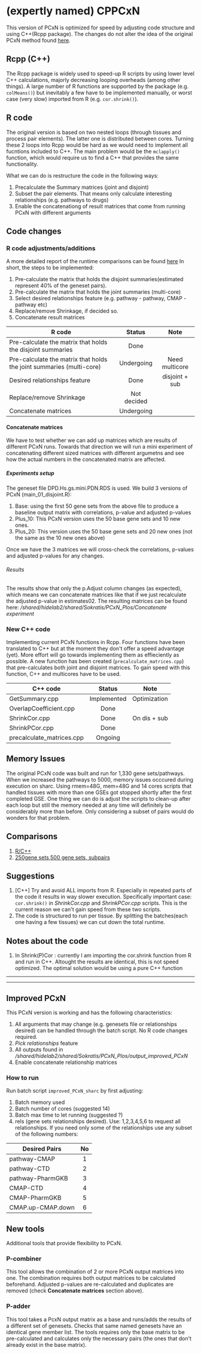 # (expertly named) CPPCxN
This version of PCxN is optimized for speed by adjusting code structure and using C++(Rcpp package). The changes do not alter the idea of the original PCxN method found [here](http://journals.plos.org/ploscompbiol/article?id=10.1371/journal.pcbi.1006042). 

## Rcpp (C++)
The Rcpp package is widely used to speed-up R scripts by using lower level C++ calculations, majorly decreasing looping overheads (among other things). A large number of R functions are supported by the package (e.g. `colMeans()`) but inevitably a few have to be implemented manually, or worst case (very slow) imported from R (e.g. `cor.shrink()`).

## R code
The original version is based on two nested loops (through tissues and process pair elements). The latter one is distributed between cores. Turning these 2 loops into Rcpp would be hard as we would need to implement all fucntions included to C++. The main problem would be the `mclapply()` function, which would require us to find a C++ that provides the same functionality.

What we can do is restructure the code in the following ways:
1. Precalculate the Summary matrices (joint and disjoint)
2. Subset the pair elements. That means only calculate interesting relationships (e.g. pathways to drugs)
3. Enable the concatenationg of result matrices that come from running PCxN with different arguments

## Code changes

### R code adjustments/additions
A more detailed report of the runtime comparisons can be found [here](https://docs.google.com/spreadsheets/d/1359vW0Rua5wTmuHGkCloJ8ft-8A-TltPQdUCIocctBE/edit?usp=sharing) In short, the steps to be implemented:

1. Pre-calculate the matrix that holds the disjoint summaries(estimated represent 40% of the geneset pairs).
2. Pre-calculate the matrix that holds the joint summaries (multi-core)
3. Select desired relationships feature (e.g. pathway - pathway, CMAP - pathway etc)
4. Replace/remove Shrinkage, if decided so.
5. Concatenate result matrices 

|                              R code                                   |    Status     |      Note      |
| ----------------------------------------------------------------------|:-------------:|:--------------:|
| Pre-calculate the matrix that holds the disjoint summaries            | Done          |                |
| Pre-calculate the matrix that holds the joint summaries (multi-core)  | Undergoing    | Need multicore |
| Desired relationships feature                                         | Done          | disjoint + sub | 
| Replace/remove Shrinkage                                              |  Not decided  |                |
| Concatenate matrices                                                  |  Undergoing   |                |

#### Concatenate matrices
We have to test whether we can add up matrices which are results of different PCxN runs. Towards that direction we will run a mini experiment of concatenating different sized matrices with different argumetns and see how the actual numbers in the concatenated matrix are affected.

##### Experiments setup
The geneset file DPD.Hs.gs.mini.PDN.RDS is used. We build 3 versions of PCxN (main_01_disjoint.R):
1. Base: using the first 50 gene sets from the above file to produce a baseline output matrix with correlations, p-value and adjusted p-values
2. Plus_10: This PCxN version uses the 50 base gene sets and 10 new ones.
3. Plus_20: This version uses the 50 base gene sets and 20 new ones (not the same as the 10 new ones above)

Once we have the 3 matrices we will cross-check the correlations, p-values and adjusted p-values for any changes. 

###### Results
The results show that only the p.Adjust column changes (as expected), which means we can concatenate matrices like that if we just recalculate the adjusted p-value in estimates02. The resulting matrices can be found here: */shared/hidelab2/shared/Sokratis/PCxN_Plos/Concatenate experiment*

### New C++ code
Implementing current PCxN functions in Rcpp. Four functions have been translated to C++ but at the moment they don't offer a speed advantage (yet). More effort will go towards implementing them as effieciently as possible. A new function has been created (`precalculate_matrices.cpp`) that pre-calculates both joint and disjoint matrices. To gain speed with this function, C++ and multicores have to be used.

|         C++ code          |    Status     |      Note      |
| --------------------------|:-------------:|:--------------:|
|       GetSummary.cpp      |  Implemented  |  Optimization  |
|    OverlapCoefficient.cpp |     Done      |                |
|        ShrinkCor.cpp      |     Done      |  On dis + sub  | 
|       ShrinkPCor.cpp      |     Done      |                |
| precalculate_matrices.cpp |    Ongoing    |                |

## Memory Issues
The original PCxN code was built and run for 1,330 gene sets/pathways. When we increased the pathways to 5000, memory issues occcured during execution on sharc. Using rmem=48G, mem=48G and 14 cores scripts that handled tissues with more than one GSEs got stopped shortly after the first completed GSE. One thing we can do is adjust the scripts to clean-up after each loop but still the memory needed at any time will definitely be considerably more than before. Only considering a subset of pairs would do wonders for that problem. 

## Comparisons
1. [R/C++](https://docs.google.com/spreadsheets/d/18Z3dXQc22dZ0K_BdF5zopYjVm5YCLSJ_TPR49G47ap0/edit?usp=sharing)
2. [250gene sets,500 gene sets, subpairs](https://docs.google.com/spreadsheets/d/1359vW0Rua5wTmuHGkCloJ8ft-8A-TltPQdUCIocctBE/edit?usp=sharing)

## Suggestions
1. [C++] Try and avoid ALL imports from R. Especially in repeated parts of the code it results in way slower execution. Specifically important case: `cor.shrink()` in *ShrinkCor.cpp* and *ShrinkPCor.cpp* scripts. This is the current reason we can't gain speed from these two scripts.
2. The code is structured to run per tissue. By splitting the batches(each one having a few tissues) we can cut down the total runtime.  

## Notes about the code
1. In Shrink(P)Cor : currently I am importing the cor.shrink function from R and run in C++. Altought the results are identical, this is not speed optimized. The optimal solution would be using a pure C++ function 

---
---

## Improved PCxN
This PCxN version is working and has the following characteristics:
1. All arguments that may change (e.g. genesets file or relationships desired) can be handled through the batch script. No R code changes required.
2. *Pick relationships* feature
3. All outputs found in */shared/hidelab2/shared/Sokratis/PCxN_Plos/output_improved_PCxN*
4. Enable concatenate relationship matrices

### How to run
Run batch script `improved_PCxN_sharc` by first adjusting:
1. Batch memory used
2. Batch number of cores (suggested 14)
3. Batch max time to let running (suggested ?)
4. rels (gene sets relationships desired). Use: 1,2,3,4,5,6 to request all relationships. If you need only some of the relationships use any subset of the following numbers:

|   Desired Pairs   | No |
| ------------------|:--:|
|    pathway-CMAP   |  1 |
|     pathway-CTD   |  2 |
|  pathway-PharmGKB |  3 |
|      CMAP-CTD     |  4 |
|   CMAP-PharmGKB   |  5 |
| CMAP.up-CMAP.down |  6 |

## New tools
Additional tools that provide flexibility to PCxN.

### P-combiner
This tool allows the combination of 2 or more PCxN output matrices into one. The combination requires both output matrices to be calculated beforehand. Adjusted p-values are re-calculated and duplicates are removed (check **Concatenate matrices** section above). 

### P-adder
This tool takes a PcxN output matrix as a base and runs/adds the results of a different set of genesets. Checks that same named genesets have an identical gene member list. The tools requires only the base matrix to be pre-calculated and calculates only the necessary pairs (the ones that don't already exist in the base matrix).
